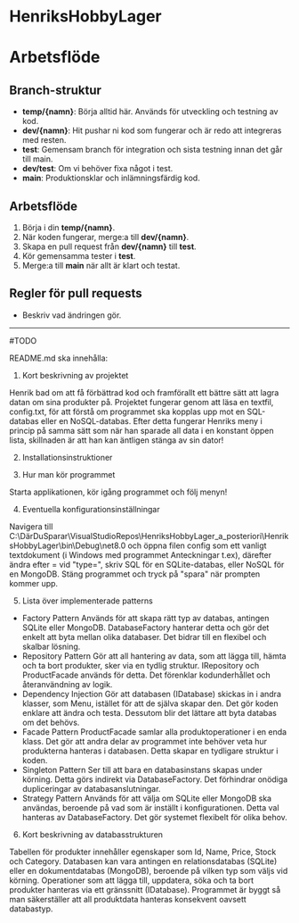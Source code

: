 # HenriksHobbyLager

# Arbetsflöde

## Branch-struktur
- **temp/{namn}**: Börja alltid här. Används för utveckling och testning av kod.
- **dev/{namn}**: Hit pushar ni kod som fungerar och är redo att integreras med resten.
- **test**: Gemensam branch för integration och sista testning innan det går till main.
- **dev/test**: Om vi behöver fixa något i test.
- **main**: Produktionsklar och inlämningsfärdig kod.

## Arbetsflöde
1. Börja i din **temp/{namn}**.
2. När koden fungerar, merge:a till **dev/{namn}**.
3. Skapa en pull request från **dev/{namn}** till **test**.
4. Kör gemensamma tester i **test**.
5. Merge:a till **main** när allt är klart och testat.

## Regler för pull requests
- Beskriv vad ändringen gör.
---------

#TODO

README.md ska innehålla:
1. Kort beskrivning av projektet

Henrik bad om att få förbättrad kod och framförallt ett bättre sätt att lagra datan om sina produkter på. 
Projektet fungerar genom att läsa en textfil, config.txt, för att förstå om programmet ska kopplas upp mot en SQL-databas eller en NoSQL-databas.
Efter detta fungerar Henriks meny i princip på samma sätt som när han sparade all data i en konstant öppen lista, skillnaden är att han kan äntligen stänga av sin dator!


2. Installationsinstruktioner




3. Hur man kör programmet

Starta applikationen, kör igång programmet och följ menyn!

4. Eventuella konfigurationsinställningar

Navigera till C:\DärDuSparar\VisualStudioRepos\HenriksHobbyLager_a_posteriori\HenriksHobbyLager\bin\Debug\net8.0
och öppna filen config som ett vanligt textdokument (i Windows med programmet Anteckningar t.ex), därefter ändra efter = vid "type=", skriv SQL för en SQLite-databas, eller NoSQL för en MongoDB. 
Stäng programmet och tryck på "spara" när prompten kommer upp. 

5. Lista över implementerade patterns

+ Factory Pattern
  Används för att skapa rätt typ av databas, antingen SQLite eller MongoDB. DatabaseFactory hanterar detta och gör det enkelt att byta mellan olika databaser. Det bidrar till en flexibel och skalbar lösning.
+ Repository Pattern
  Gör att all hantering av data, som att lägga till, hämta och ta bort produkter, sker via en tydlig struktur. IRepository och ProductFacade används för detta. Det förenklar kodunderhållet och återanvändning av logik.
+ Dependency Injection
  Gör att databasen (IDatabase) skickas in i andra klasser, som Menu, istället för att de själva skapar den. Det gör koden enklare att ändra och testa. Dessutom blir det lättare att byta databas om det behövs.
+ Facade Pattern
  ProductFacade samlar alla produktoperationer i en enda klass. Det gör att andra delar av programmet inte behöver veta hur produkterna hanteras i databasen. Detta skapar en tydligare struktur i koden.
+ Singleton Pattern
  Ser till att bara en databasinstans skapas under körning. Detta görs indirekt via DatabaseFactory. Det förhindrar onödiga dupliceringar av databasanslutningar.
+ Strategy Pattern
  Används för att välja om SQLite eller MongoDB ska användas, beroende på vad som är inställt i konfigurationen. Detta val hanteras av DatabaseFactory. Det gör systemet flexibelt för olika behov.

6. Kort beskrivning av databasstrukturen

Tabellen för produkter innehåller egenskaper som Id, Name, Price, Stock och Category. Databasen kan vara antingen en relationsdatabas (SQLite) eller en dokumentdatabas (MongoDB), beroende på vilken typ som väljs vid körning. Operationer som att lägga till, uppdatera, söka och ta bort produkter hanteras via ett gränssnitt (IDatabase).
Programmet är byggt så man säkerställer att all produktdata hanteras konsekvent oavsett databastyp.
